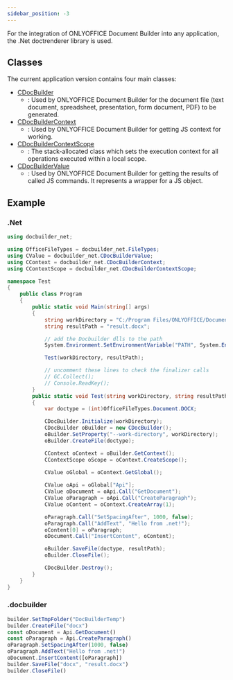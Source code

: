 ```yaml
---
sidebar_position: -3
---
```


For the integration of ONLYOFFICE Document Builder into any application, the .Net doctrenderer library is used.

## Classes

The current application version contains four main classes:

<references>

- [CDocBuilder](CDocBuilder/CDocBuilder.md)
  - : Used by ONLYOFFICE Document Builder for the document file (text document, spreadsheet, presentation, form document, PDF) to be generated.
- [CDocBuilderContext](CDocBuilderContext/CDocBuilderContext.md)
  - : Used by ONLYOFFICE Document Builder for getting JS context for working.
- [CDocBuilderContextScope](CDocBuilderContextScope/CDocBuilderContextScope.md)
  - : The stack-allocated class which sets the execution context for all operations executed within a local scope.
- [CDocBuilderValue](CDocBuilderValue/CDocBuilderValue.md)
  - : Used by ONLYOFFICE Document Builder for getting the results of called JS commands. It represents a wrapper for a JS object.

</references>

## Example

### .Net

```cs
using docbuilder_net;

using OfficeFileTypes = docbuilder_net.FileTypes;
using CValue = docbuilder_net.CDocBuilderValue;
using CContext = docbuilder_net.CDocBuilderContext;
using CContextScope = docbuilder_net.CDocBuilderContextScope;

namespace Test
{
    public class Program
    {
        public static void Main(string[] args)
        {
            string workDirectory = "C:/Program Files/ONLYOFFICE/DocumentBuilder";
            string resultPath = "result.docx";

            // add the Docbuilder dlls to the path
            System.Environment.SetEnvironmentVariable("PATH", System.Environment.GetEnvironmentVariable("PATH") + ";" + workDirectory);

            Test(workDirectory, resultPath);

            // uncomment these lines to check the finalizer calls
            // GC.Collect();
            // Console.ReadKey();
        }
        public static void Test(string workDirectory, string resultPath)
        {
            var doctype = (int)OfficeFileTypes.Document.DOCX;

            CDocBuilder.Initialize(workDirectory);
            CDocBuilder oBuilder = new CDocBuilder();
            oBuilder.SetProperty("--work-directory", workDirectory);
            oBuilder.CreateFile(doctype);

            CContext oContext = oBuilder.GetContext();
            CContextScope oScope = oContext.CreateScope();
          
            CValue oGlobal = oContext.GetGlobal();

            CValue oApi = oGlobal["Api"];
            CValue oDocument = oApi.Call("GetDocument");
            CValue oParagraph = oApi.Call("CreateParagraph");
            CValue oContent = oContext.CreateArray(1);

            oParagraph.Call("SetSpacingAfter", 1000, false);
            oParagraph.Call("AddText", "Hello from .net!");
            oContent[0] = oParagraph;
            oDocument.Call("InsertContent", oContent);

            oBuilder.SaveFile(doctype, resultPath);
            oBuilder.CloseFile();

            CDocBuilder.Destroy();
        }
    }
}
```

### .docbuilder

```ts
builder.SetTmpFolder("DocBuilderTemp")
builder.CreateFile("docx")
const oDocument = Api.GetDocument()
const oParagraph = Api.CreateParagraph()
oParagraph.SetSpacingAfter(1000, false)
oParagraph.AddText("Hello from .net!")
oDocument.InsertContent([oParagraph])
builder.SaveFile("docx", "result.docx")
builder.CloseFile()
```
